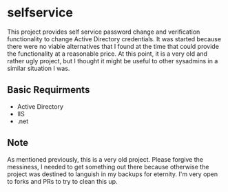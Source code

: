 # selfservice

This project provides self service password change and verification functionality to change Active Directory credentials. It was started because there were no viable alternatives that I found at the time that could provide the functionality at a reasonable price. At this point, it is a very old and rather ugly project, but I thought it might be useful to other sysadmins in a similar situation I was. 

## Basic Requirments
- Active Directory
- IIS
- .net 

## Note
As mentioned previously, this is a very old project. Please forgive the messiness, I needed to get something out there because otherwise the project was destined to languish in my backups for eternity. I'm very open to forks and PRs to try to clean this up.
